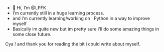 - 👋 Hi, I’m @LPFK
- I’m currently still in a huge learning process.
- and i’m currently learning/working on : Python in a way to improve myself
- Basically im quite new but im pretty sure i'll do some amazing things in some close future.

Cya ! and thank you for reading the bit i could write about myself.

